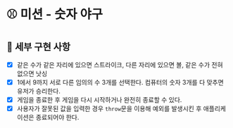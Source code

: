 # ⚾ 미션 - 숫자 야구

## 📌 세부 구현 사항

- [x] 같은 수가 같은 자리에 있으면 스트라이크, 다른 자리에 있으면 볼, 같은 수가 전혀 없으면 낫싱
- [x] 1에서 9까지 서로 다른 임의의 수 3개를 선택한다. 컴퓨터의 숫자 3개를 다 맞추면 유저가 승리한다.
- [x] 게임을 종료한 후 게임을 다시 시작하거나 완전히 종료할 수 있다.
- [x] 사용자가 잘못된 값을 입력한 경우 `throw`문을 이용해 예외를 발생시킨 후 애플리케이션은 종료되어야 한다.
